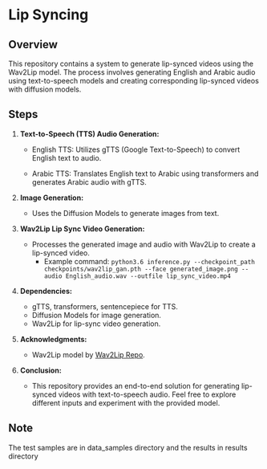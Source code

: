 # Lip Syncing

## Overview

This repository contains a system to generate lip-synced videos using the Wav2Lip model. The process involves generating English and Arabic audio using text-to-speech models and creating corresponding lip-synced videos with diffusion models.

## Steps

1. **Text-to-Speech (TTS) Audio Generation:**

   - English TTS: Utilizes gTTS (Google Text-to-Speech) to convert English text to audio.

   - Arabic TTS: Translates English text to Arabic using transformers and generates Arabic audio with gTTS.

2. **Image Generation:**

   - Uses the Diffusion Models to generate images from text.
     
3. **Wav2Lip Lip Sync Video Generation:**

   - Processes the generated image and audio with Wav2Lip to create a lip-synced video.
     - Example command: `python3.6 inference.py --checkpoint_path checkpoints/wav2lip_gan.pth --face generated_image.png --audio English_audio.wav --outfile lip_sync_video.mp4`

4. **Dependencies:**

   - gTTS, transformers, sentencepiece for TTS.
   - Diffusion Models for image generation.
   - Wav2Lip for lip-sync video generation.

6. **Acknowledgments:**

   - Wav2Lip model by [Wav2Lip Repo](https://github.com/Rudrabha/Wav2Lip).

7. **Conclusion:**

   - This repository provides an end-to-end solution for generating lip-synced videos with text-to-speech audio. Feel free to explore different inputs and experiment with the provided model.

## Note
The test samples are in data_samples directory and the results in results directory
